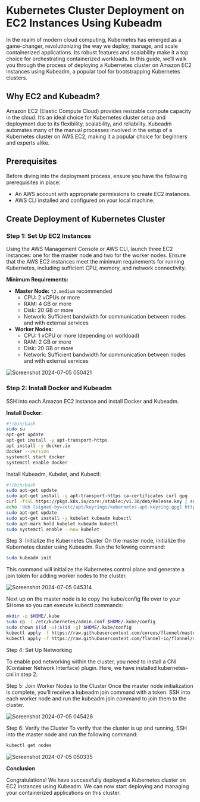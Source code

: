 # Kubernetes Cluster Deployment on EC2 Instances Using Kubeadm

In the realm of modern cloud computing, Kubernetes has emerged as a game-changer, revolutionizing the way we deploy, manage, and scale containerized applications. Its robust features and scalability make it a top choice for orchestrating containerized workloads. In this guide, we’ll walk you through the process of deploying a Kubernetes cluster on Amazon EC2 instances using Kubeadm, a popular tool for bootstrapping Kubernetes clusters.

## Why EC2 and Kubeadm?

Amazon EC2 (Elastic Compute Cloud) provides resizable compute capacity in the cloud. It’s an ideal choice for Kubernetes cluster setup and deployment due to its flexibility, scalability, and reliability. Kubeadm automates many of the manual processes involved in the setup of a Kubernetes cluster on AWS EC2, making it a popular choice for beginners and experts alike.

## Prerequisites

Before diving into the deployment process, ensure you have the following prerequisites in place:
- An AWS account with appropriate permissions to create EC2 instances.
- AWS CLI installed and configured on your local machine.

## Create Deployment of Kubernetes Cluster

### Step 1: Set Up EC2 Instances

Using the AWS Management Console or AWS CLI, launch three EC2 instances: one for the master node and two for the worker nodes. Ensure that the AWS EC2 instances meet the minimum requirements for running Kubernetes, including sufficient CPU, memory, and network connectivity.

**Minimum Requirements:**
- **Master Node:** `t2.medium` recommended
  - CPU: 2 vCPUs or more
  - RAM: 4 GB or more
  - Disk: 20 GB or more
  - Network: Sufficient bandwidth for communication between nodes and with external services
- **Worker Nodes:**
  - CPU: 1 vCPU or more (depending on workload)
  - RAM: 2 GB or more
  - Disk: 20 GB or more
  - Network: Sufficient bandwidth for communication between nodes and with external services

![Screenshot 2024-07-05 050421](https://github.com/shivxm03/Kubernetes-ClusterDeployment/assets/157244434/52d78527-3a9a-44a8-88b1-54641f41ed3f)

  

### Step 2: Install Docker and Kubeadm

SSH into each Amazon EC2 instance and install Docker and Kubeadm.

**Install Docker:**

```bash
#!/bin/bash
sudo su
apt-get update
apt-get install -y apt-transport-https
apt install -y docker.io
docker --version
systemctl start docker
systemctl enable docker
```
Install Kubeadm, Kubelet, and Kubectl:

```bash
#!/bin/bash
sudo apt-get update
sudo apt-get install -y apt-transport-https ca-certificates curl gpg
curl -fsSL https://pkgs.k8s.io/core:/stable:/v1.30/deb/Release.key | sudo gpg --dearmor -o /etc/apt/keyrings/kubernetes-apt-keyring.gpg
echo 'deb [signed-by=/etc/apt/keyrings/kubernetes-apt-keyring.gpg] https://pkgs.k8s.io/core:/stable:/v1.30/deb/ /' | sudo tee /etc/apt/sources.list.d/kubernetes.list
sudo apt-get update
sudo apt-get install -y kubelet kubeadm kubectl
sudo apt-mark hold kubelet kubeadm kubectl
sudo systemctl enable --now kubelet
```

Step 3: Initialize the Kubernetes Cluster
On the master node, initialize the Kubernetes cluster using Kubeadm. Run the following command:

```bash
sudo kubeadm init
```
This command will initialize the Kubernetes control plane and generate a join token for adding worker nodes to the cluster.

![Screenshot 2024-07-05 045314](https://github.com/shivxm03/Kubernetes-ClusterDeployment/assets/157244434/9daeb93f-6354-43de-97a4-f02ea25d8c8e)

Next up on the master node is to copy the kube/config file over to your $Home so you can execute kubectl commands:

```bash
mkdir -p $HOME/.kube
sudo cp -i /etc/kubernetes/admin.conf $HOME/.kube/config
sudo chown $(id -u):$(id -g) $HOME/.kube/config
kubectl apply -f https://raw.githubusercontent.com/coreos/flannel/master/Documentation/kube-flannel.yml
kubectl apply -f https://raw.githubusercontent.com/flannel-io/flannel/v0.22.2/Documentation/k8s-old-manifests/kube-flannel-rbac.yml
```

Step 4: Set Up Networking

To enable pod networking within the cluster, you need to install a CNI (Container Network Interface) plugin. 
Here, we have installed kubernetes-cni in step 2.

Step 5: Join Worker Nodes to the Cluster
Once the master node initialization is complete, you’ll receive a kubeadm join command with a token. SSH into each worker node and run the kubeadm join command to join them to the cluster.

![Screenshot 2024-07-05 045426](https://github.com/shivxm03/Kubernetes-ClusterDeployment/assets/157244434/e9268e51-8a2e-499d-97ad-61914f5ed01b)

Step 6: Verify the Cluster
To verify that the cluster is up and running, SSH into the master node and run the following command:

```bash
kubectl get nodes
```
![Screenshot 2024-07-05 050335](https://github.com/shivxm03/Kubernetes-ClusterDeployment/assets/157244434/cad502b2-f5ba-49b2-9430-b3028b28960c)

**Conclusion** <br>

Congratulations! We have successfully deployed a Kubernetes cluster on EC2 instances using Kubeadm. We can now start deploying and managing your containerized applications on this cluster.

